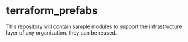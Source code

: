 # terraform_prefabs
This repository will contain sample modules to support the infrastructure layer of any organization. they can be reused.
